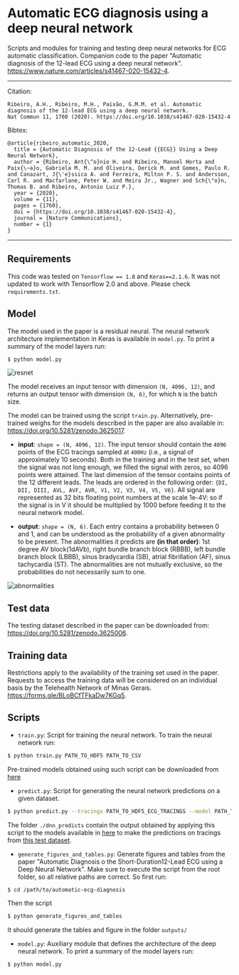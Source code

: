 # Automatic ECG diagnosis using a deep neural network
Scripts and modules for training and testing deep neural networks for ECG automatic classification.
Companion code to the paper "Automatic diagnosis of the 12-lead ECG using a deep neural network".
 https://www.nature.com/articles/s41467-020-15432-4.

--------

Citation:
```
Ribeiro, A.H., Ribeiro, M.H., Paixão, G.M.M. et al. Automatic diagnosis of the 12-lead ECG using a deep neural network.
Nat Commun 11, 1760 (2020). https://doi.org/10.1038/s41467-020-15432-4
```

Bibtex:
```
@article{ribeiro_automatic_2020,
  title = {Automatic Diagnosis of the 12-Lead {{ECG}} Using a Deep Neural Network},
  author = {Ribeiro, Ant{\^o}nio H. and Ribeiro, Manoel Horta and Paix{\~a}o, Gabriela M. M. and Oliveira, Derick M. and Gomes, Paulo R. and Canazart, J{\'e}ssica A. and Ferreira, Milton P. S. and Andersson, Carl R. and Macfarlane, Peter W. and Meira Jr., Wagner and Sch{\"o}n, Thomas B. and Ribeiro, Antonio Luiz P.},
  year = {2020},
  volume = {11},
  pages = {1760},
  doi = {https://doi.org/10.1038/s41467-020-15432-4},
  journal = {Nature Communications},
  number = {1}
}
```
-----

## Requirements

This code was tested on `Tensorflow == 1.8` and `Keras==2.1.6`. It was not updated to work with Tensorflow 2.0
and above. Please check `requirements.txt`.

## Model

The model used in the paper is a residual neural. The neural network architecture implementation in Keras is available in ``model.py``. To print a summary of the model layers run:
```bash
$ python model.py
```

![resnet](https://media.springernature.com/full/springer-static/image/art%3A10.1038%2Fs41467-020-15432-4/MediaObjects/41467_2020_15432_Fig3_HTML.png?as=webp)

The model receives an input tensor with dimension `(N, 4096, 12)`, and returns an output tensor with dimension `(N, 6)`,
for which `N` is the batch size.

The model can be trained using the script `train.py`. Alternatively, pre-trained weighs for the models described in the paper
are also available in: https://doi.org/10.5281/zenodo.3625017. 

- **input**: `shape = (N, 4096, 12)`. The input tensor should contain the  `4096` points of the ECG tracings
sampled at `400Hz` (i.e., a signal of approximately 10 seconds). Both in the training and in the test set, when the
signal was not long enough, we filled the signal with zeros, so 4096 points were attained. The last dimension of the 
tensor contains points of the 12 different leads. The leads are ordered in the following order: 
`{DI, DII, DIII, AVL, AVF, AVR, V1, V2, V3, V4, V5, V6}`. All signal are represented as
32 bits floating point numbers at the scale 1e-4V: so if the signal is in V it should be multiplied by 
1000 before feeding it to the neural network model. 


- **output**: `shape = (N, 6)`. Each entry contains a probability between 0 and 1, and can be understood as the
probability of a given abnormality to be present. The abnormalities it predicts are  **(in that order)**: 1st degree AV block(1dAVb),
 right bundle branch block (RBBB), left bundle branch block (LBBB), sinus bradycardia (SB), atrial fibrillation (AF),
sinus tachycardia (ST).  The abnormalities are not mutually exclusive, so the probabilities do not necessarily
sum to one. 

![abnormalities](https://media.springernature.com/full/springer-static/image/art%3A10.1038%2Fs41467-020-15432-4/MediaObjects/41467_2020_15432_Fig1_HTML.png?as=webp)

## Test data

The testing dataset described in the paper can be downloaded from:
https://doi.org/10.5281/zenodo.3625006.


## Training data

Restrictions apply to the availability of the training set used in the paper. Requests to access the training data will
be considered on an individual basis by the Telehealth Network of Minas Gerais.
https://forms.gle/BLoBCfTFkaDw7KGq5.


## Scripts

- ``train.py``: Script for training the neural network. To train the neural network run: 
```bash
$ python train.py PATH_TO_HDF5 PATH_TO_CSV
```
Pre-trained models obtained using such script can be downloaded from [here](https://doi.org/10.5281/zenodo.3625017)


- ``predict.py``: Script for generating the neural network predictions on a given dataset.
```bash
$ python predict.py --tracings PATH_TO_HDF5_ECG_TRACINGS --model PATH_TO_MODEL  --ouput_file PATH_TO_OUTPUT_FILE 
```
The folder `./dnn_predicts` contain the output obtained by applying this script to the models available in
[here](https://doi.org/10.5281/zenodo.3625017) to make the predictions on tracings from 
[this test dataset](https://doi.org/10.5281/zenodo.3625006).


- ``generate_figures_and_tables.py``: Generate figures and tables from the paper "Automatic Diagnosis o
the Short-Duration12-Lead ECG using a Deep Neural Network". Make sure to execute the script from the root folder,
so all relative paths are correct. So first run:
```
$ cd /path/to/automatic-ecg-diagnosis
```
Then the script
 ```bash
$ python generate_figures_and_tables
```
It should generate the tables and figure in the folder `outputs/`

- ``model.py``: Auxiliary module that defines the architecture of the deep neural network.
To print a summary of the model  layers run:
```bash
$ python model.py
```